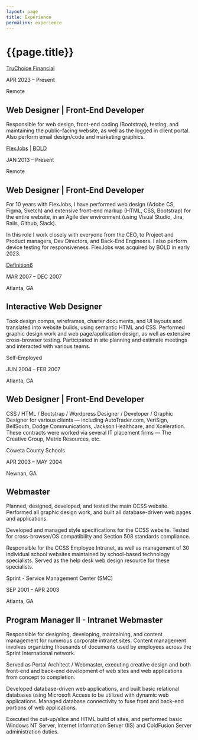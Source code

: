 ```yaml
---
layout: page
title: Experience
permalink: experience
---
```


<div class="container w-full md:max-w-4xl mx-auto">
  <div class="flex flex-wrap text-sm">
    <div class="w-full">
      <div class="bg-white border shadow-md p-3 md:py-5 md:px-10 h-full">
      <h1 class="uppercase text-center font-semibold text-gray-500 text-lg mb-5">{{page.title}}</h1>
      <div class="grid grid-cols-12 gap-x-4 gap-y-8">
        <div class="col-start-1 col-end-4 border-e">
          <p><a class="text-base font-semibold text-primary-500 hover:text-amber-600 border-b border-dotted border-amber-400" href="https://truchoicefinancial.com" target="_blank">TruChoice Financial</a></p>
          <p class="text-gray-400 text-sm">APR 2023 &ndash; Present</p>
          <p class="text-gray-400 text-xs">Remote</p>
        </div> <!-- left -->
        <div class="col-start-4 col-end-12">
          <h2 class="text-lg font-semibold">Web Designer | Front-End Developer</h2>
          <p>Responsible for web design, front-end coding (Bootstrap), testing, and maintaining the public-facing website, as well as the logged in client portal. Also perform email design/code and marketing graphics.</p>  
        </div> <!-- right -->
        <div class="col-start-1 col-end-4 border-e">
          <p><a class="text-base font-semibold text-primary-500 hover:text-amber-600 border-b border-dotted border-amber-400" href="https://www.flexjobs.com/tour" target="_blank">FlexJobs</a> | <a class="text-base font-semibold text-primary-500 hover:text-amber-600 border-b border-dotted border-amber-400" href="https://www.bold.com/" target="_blank">BOLD</a></p>
          <p class="text-gray-400 text-sm">JAN 2013 &ndash; Present</p>
          <p class="text-gray-400 text-xs">Remote</p>
        </div> <!-- left -->
        <div class="col-start-4 col-end-12">
          <h2 class="text-lg font-semibold">Web Designer | Front-End Developer</h2>
          <p>For 10 years with FlexJobs, I have performed web design (Adobe CS, Figma, Sketch) and extensive front-end markup (HTML, CSS, Bootstrap) for the entire website, in an Agile dev environment (using Visual Studio, Jira, Rails, Github, Slack).</p>
          <p>In this role I work closely with everyone from the CEO, to Project and Product managers, Dev Directors, and Back-End Engineers.  I also perform device testing for responsiveness. FlexJobs was acquired by BOLD in early 2023.</p>  
        </div> <!-- right -->
        <div class="col-start-1 col-end-4 border-e">
          <p><a class="text-base font-semibold text-primary-500 hover:text-amber-600 border-b border-dotted border-amber-400" href="https://definition6.com/" target="_blank">Definition6</a></p>
          <p class="text-gray-400 text-sm">MAR 2007 &ndash; DEC 2007</p>
          <p class="text-gray-400 text-xs">Atlanta, GA</p>
        </div> <!-- left -->
        <div class="col-start-4 col-end-12">
          <h2 class="text-lg font-semibold">Interactive Web Designer</h2>
          <p>Took design comps, wireframes, charter documents, and UI layouts and translated into website builds, using semantic HTML and CSS. Performed graphic design work and web page/application design, as well as extensive cross-browser testing. Participated in site planning and estimate meetings and interacted with various teams.</p>  
        </div> <!-- right -->
        <div class="col-start-1 col-end-4 border-e">
          <p class="text-base font-semibold text-primary-500 hover:text-amber-600 border-b border-dotted border-amber-400">Self-Employed</p>
          <p class="text-gray-400 text-sm">JUN 2004 &ndash; FEB 2007</p>
          <p class="text-gray-400 text-xs">Atlanta, GA</p>
        </div> <!-- left -->
        <div class="col-start-4 col-end-12">
          <h2 class="text-lg font-semibold">Web Designer | Front-End Developer</h2>
          <p>CSS / HTML / Bootstrap / Wordpress Designer / Developer / Graphic Designer for various clients — including AutoTrader.com, VeriSign, BellSouth, Dodge Communications, Jackson Healthcare, and Xceleration. These contracts were worked via several IT placement firms — The Creative Group, Matrix Resources, etc.</p>  
        </div> <!-- right -->
        <div class="col-start-1 col-end-4 border-e">
          <p class="text-base font-semibold text-primary-500 hover:text-amber-600 border-b border-dotted border-amber-400">Coweta County Schools</p>
          <p class="text-gray-400 text-sm">APR 2003 &ndash; MAY 2004</p>
          <p class="text-gray-400 text-xs">Newnan, GA</p>
        </div> <!-- left -->
        <div class="col-start-4 col-end-12">
          <h2 class="text-lg font-semibold">Webmaster</h2>
          <p>Planned, designed, developed, and tested the main CCSS website. Performed all graphic design work, and built all database-driven web pages and applications.</p>
          <p>Developed and managed style specifications for the CCSS website. Tested for cross-browser/OS compatibility and Section 508 standards compliance.</p>
          <p>Responsible for the CCSS Employee Intranet, as well as management of 30 individual school websites maintained by school-based technology specialists. Served as the help desk web design resource for these specialists.</p>  
        </div> <!-- right -->
        <div class="col-start-1 col-end-4 border-e">
          <p class="text-base font-semibold text-primary-500 hover:text-amber-600 border-b border-dotted border-amber-400">Sprint - Service Management Center (SMC)</p>
          <p class="text-gray-400 text-sm">SEP 2001 &ndash; APR 2003</p>
          <p class="text-gray-400 text-xs">Atlanta, GA</p>
        </div> <!-- left -->
        <div class="col-start-4 col-end-12">
          <h2 class="text-lg font-semibold">Program Manager II - Intranet Webmaster</h2>
          <p>Responsible for designing, developing, maintaining, and content management for numerous corporate intranet sites. Content management involves organizing thousands of documents used by employees across the Sprint International network.</p>
          <p>Served as Portal Architect / Webmaster, executing creative design and both front-end and back-end development of web sites and web applications from concept to completion.</p>
          <p>Developed database-driven web applications, and built basic relational databases using Microsoft Access to be utilized with dynamic web applications. Managed database connectivity to fuse front and back-end portions of web applications.</p>
          <p>Executed the cut-up/slice and HTML build of sites, and performed basic Windows NT Server, Internet Information Server (IIS) and ColdFusion Server administration duties.</p>  
        </div> <!-- right -->
      </div> <!-- grid -->
      </div> <!-- bg-white -->
    </div> <!-- w-full -->
  </div> <!-- flex -->
</div> <!-- container -->
